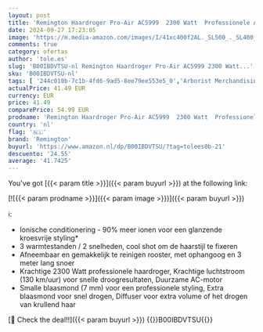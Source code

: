 ```yaml
---
layout: post
title: 'Remington Haardroger Pro-Air AC5999  2300 Watt  Professionele AC-Motor  Met Diffuser  Ionen Technologie  Minder Pluis Meer Glans  Lichtgewicht Föhn'
date: 2024-09-27 17:23:05
image: 'https://m.media-amazon.com/images/I/41xc400f2AL._SL500_._SL400_.jpg'
comments: true
category: ofertas
author: 'tole.es'
slug: 'B00IBDVTSU-nl Remington Haardroger Pro-Air AC5999 2300 Watt...'
sku: 'B00IBDVTSU-nl'
tags: [ '244c010b-7c1b-4fd6-9ad5-8ee79ee553e5_0','Arborist Merchandising Root','Beauty','Beauty & persoonlijke verzorging','Haardrogers','Haardrogers & accessoires','Haarverzorging','Haarverzorgingsproducten','Persoonlijke Verzorgingsapparaten','Self Service','Special Features Stores','Stylinginstrumenten voor haar','remington','🇳🇱', ]
actualPrice: 41.49 EUR
currency: EUR
price: 41.49
comparePrice: 54.99 EUR
prodname: 'Remington Haardroger Pro-Air AC5999  2300 Watt  Professionele AC-Motor  Met Diffuser  Ionen Technologie  Minder Pluis Meer Glans  Lichtgewicht Föhn'
country: 'nl'
flag: '🇳🇱'
brand: 'Remington'
buyurl: 'https://www.amazon.nl/dp/B00IBDVTSU/?tag=tolees0b-21'
descuento: '24.55'
average: '41.7425'
---
```


You've got [{{< param title >}}]({{< param buyurl >}}) at the following link:

[![{{< param prodname >}}]({{< param image >}})]({{< param buyurl >}})

ℹ️:

- Ionische conditionering - 90% meer ionen voor een glanzende kroesvrije styling*
- 3 warmtestanden / 2 snelheden, cool shot om de haarstijl te fixeren
- Afneembaar en gemakkelijk te reinigen rooster, met ophangoog en 3 meter lang snoer
- Krachtige 2300 Watt professionele haardroger, Krachtige luchtstroom (130 km/uur) voor snelle droogresultaten, Duurzame AC-motor
- Smalle blaasmond (7 mm) voor een professionele styling, Extra blaasmond voor snel drogen, Diffuser voor extra volume of het drogen van krullend haar

[🛒 Check the deal!!]({{< param buyurl >}})
{{<world>}}B00IBDVTSU{{</world>}}
